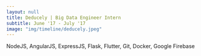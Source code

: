 ```yaml
---
layout: null
title: Deducely | Big Data Engineer Intern
subtitle: June '17 - July '17
image: "img/timeline/deducely.jpeg"
---
```

NodeJS, AngularJS, ExpressJS, Flask, Flutter, Git, Docker, Google Firebase